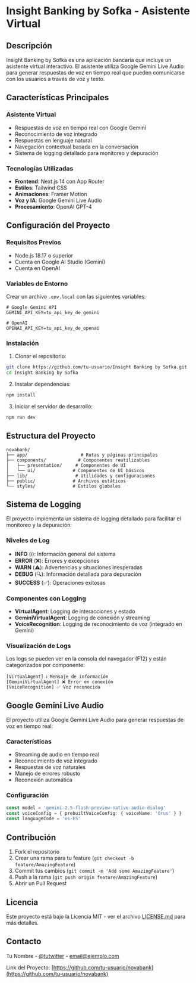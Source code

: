 # Insight Banking by Sofka - Asistente Virtual

## Descripción
Insight Banking by Sofka es una aplicación bancaria que incluye un asistente virtual interactivo. El asistente utiliza Google Gemini Live Audio para generar respuestas de voz en tiempo real que pueden comunicarse con los usuarios a través de voz y texto.

## Características Principales

### Asistente Virtual
- Respuestas de voz en tiempo real con Google Gemini
- Reconocimiento de voz integrado
- Respuestas en lenguaje natural
- Navegación contextual basada en la conversación
- Sistema de logging detallado para monitoreo y depuración

### Tecnologías Utilizadas
- **Frontend**: Next.js 14 con App Router
- **Estilos**: Tailwind CSS
- **Animaciones**: Framer Motion
- **Voz y IA**: Google Gemini Live Audio
- **Procesamiento**: OpenAI GPT-4

## Configuración del Proyecto

### Requisitos Previos
- Node.js 18.17 o superior
- Cuenta en Google AI Studio (Gemini)
- Cuenta en OpenAI

### Variables de Entorno
Crear un archivo `.env.local` con las siguientes variables:
```env
# Google Gemini API
GEMINI_API_KEY=tu_api_key_de_gemini

# OpenAI
OPENAI_API_KEY=tu_api_key_de_openai
```

### Instalación
1. Clonar el repositorio:
```bash
git clone https://github.com/tu-usuario/Insight Banking by Sofka.git
cd Insight Banking by Sofka
```

2. Instalar dependencias:
```bash
npm install
```

3. Iniciar el servidor de desarrollo:
```bash
npm run dev
```

## Estructura del Proyecto

```
novabank/
├── app/                    # Rutas y páginas principales
├── components/            # Componentes reutilizables
│   ├── presentation/     # Componentes de UI
│   └── ui/              # Componentes de UI básicos
├── lib/                  # Utilidades y configuraciones
├── public/              # Archivos estáticos
└── styles/              # Estilos globales
```

## Sistema de Logging

El proyecto implementa un sistema de logging detallado para facilitar el monitoreo y la depuración:

### Niveles de Log
- **INFO** (ℹ️): Información general del sistema
- **ERROR** (❌): Errores y excepciones
- **WARN** (⚠️): Advertencias y situaciones inesperadas
- **DEBUG** (🔍): Información detallada para depuración
- **SUCCESS** (✅): Operaciones exitosas

### Componentes con Logging
- **VirtualAgent**: Logging de interacciones y estado
- **GeminiVirtualAgent**: Logging de conexión y streaming
- **VoiceRecognition**: Logging de reconocimiento de voz (integrado en Gemini)

### Visualización de Logs
Los logs se pueden ver en la consola del navegador (F12) y están categorizados por componente:
```
[VirtualAgent] ℹ️ Mensaje de información
[GeminiVirtualAgent] ❌ Error en conexión
[VoiceRecognition] ✅ Voz reconocida
```

## Google Gemini Live Audio

El proyecto utiliza Google Gemini Live Audio para generar respuestas de voz en tiempo real:

### Características
- Streaming de audio en tiempo real
- Reconocimiento de voz integrado
- Respuestas de voz naturales
- Manejo de errores robusto
- Reconexión automática

### Configuración
```typescript
const model = 'gemini-2.5-flash-preview-native-audio-dialog'
const voiceConfig = { prebuiltVoiceConfig: { voiceName: 'Orus' } }
const languageCode = 'es-ES'
```

## Contribución
1. Fork el repositorio
2. Crear una rama para tu feature (`git checkout -b feature/AmazingFeature`)
3. Commit tus cambios (`git commit -m 'Add some AmazingFeature'`)
4. Push a la rama (`git push origin feature/AmazingFeature`)
5. Abrir un Pull Request

## Licencia
Este proyecto está bajo la Licencia MIT - ver el archivo [LICENSE.md](LICENSE.md) para más detalles.

## Contacto
Tu Nombre - [@tutwitter](https://twitter.com/tutwitter) - email@ejemplo.com

Link del Proyecto: [https://github.com/tu-usuario/novabank](https://github.com/tu-usuario/novabank) 